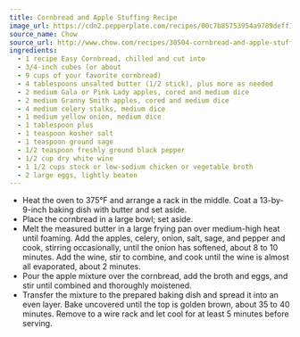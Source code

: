 ```yaml
---
title: Cornbread and Apple Stuffing Recipe
image_url: https://cdn2.pepperplate.com/recipes/00c7b85753954a9789deff1486ea7161.jpg
source_name: Chow
source_url: http://www.chow.com/recipes/30504-cornbread-and-apple-stuffing
ingredients:
  - 1 recipe Easy Cornbread, chilled and cut into
  - 3/4-inch cubes (or about
  - 9 cups of your favorite cornbread)
  - 4 tablespoons unsalted butter (1/2 stick), plus more as needed
  - 2 medium Gala or Pink Lady apples, cored and medium dice
  - 2 medium Granny Smith apples, cored and medium dice
  - 4 medium celery stalks, medium dice
  - 1 medium yellow onion, medium dice
  - 1 tablespoon plus
  - 1 teaspoon kosher salt
  - 1 teaspoon ground sage
  - 1/2 teaspoon freshly ground black pepper
  - 1/2 cup dry white wine
  - 1 1/2 cups stock or low-sodium chicken or vegetable broth
  - 2 large eggs, lightly beaten
---
```


* Heat the oven to 375°F and arrange a rack in the middle. Coat a 13-by-9-inch baking dish with butter and set aside.
* Place the cornbread in a large bowl; set aside.
* Melt the measured butter in a large frying pan over medium-high heat until foaming. Add the apples, celery, onion, salt, sage, and pepper and cook, stirring occasionally, until the onion has softened, about 8 to 10 minutes. Add the wine, stir to combine, and cook until the wine is almost all evaporated, about 2 minutes.
* Pour the apple mixture over the cornbread, add the broth and eggs, and stir until combined and thoroughly moistened.
* Transfer the mixture to the prepared baking dish and spread it into an even layer. Bake uncovered until the top is golden brown, about 35 to 40 minutes. Remove to a wire rack and let cool for at least 5 minutes before serving.
